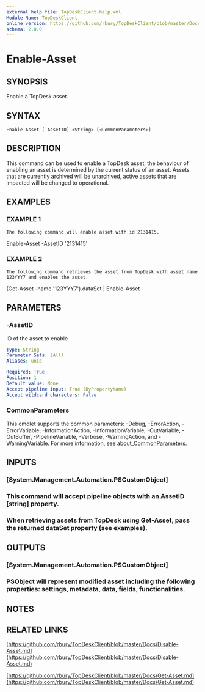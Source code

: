 ```yaml
---
external help file: TopDeskClient-help.xml
Module Name: TopDeskClient
online version: https://github.com/rbury/TopDeskClient/blob/master/Docs/Disable-Asset.md
schema: 2.0.0
---
```


# Enable-Asset

## SYNOPSIS
Enable a TopDesk asset.

## SYNTAX

```
Enable-Asset [-AssetID] <String> [<CommonParameters>]
```

## DESCRIPTION
This command can be used to enable a TopDesk asset, the behaviour of enabling an asset is determined by the current status of an asset.
Assets that are currently archived will be unarchived, active assets that are impacted will be changed to operational.

## EXAMPLES

### EXAMPLE 1
```
The following command will enable asset with id 2131415.
```

Enable-Asset -AssetID '2131415'

### EXAMPLE 2
```
The following command retrieves the asset from TopDesk with asset name 123YYY7 and enables the asset.
```

(Get-Asset -name '123YYY7').dataSet | Enable-Asset

## PARAMETERS

### -AssetID
ID of the asset to enable

```yaml
Type: String
Parameter Sets: (All)
Aliases: unid

Required: True
Position: 1
Default value: None
Accept pipeline input: True (ByPropertyName)
Accept wildcard characters: False
```

### CommonParameters
This cmdlet supports the common parameters: -Debug, -ErrorAction, -ErrorVariable, -InformationAction, -InformationVariable, -OutVariable, -OutBuffer, -PipelineVariable, -Verbose, -WarningAction, and -WarningVariable. For more information, see [about_CommonParameters](http://go.microsoft.com/fwlink/?LinkID=113216).

## INPUTS

### [System.Management.Automation.PSCustomObject]
### This command will accept pipeline objects with an AssetID [string] property.
### When retrieving assets from TopDesk using Get-Asset, pass the returned dataSet property (see examples).
## OUTPUTS

### [System.Management.Automation.PSCustomObject]
### PSObject will represent modified asset including the following properties: settings, metadata, data, fields, functionalities.
## NOTES

## RELATED LINKS

[https://github.com/rbury/TopDeskClient/blob/master/Docs/Disable-Asset.md](https://github.com/rbury/TopDeskClient/blob/master/Docs/Disable-Asset.md)

[https://github.com/rbury/TopDeskClient/blob/master/Docs/Get-Asset.md](https://github.com/rbury/TopDeskClient/blob/master/Docs/Get-Asset.md)

